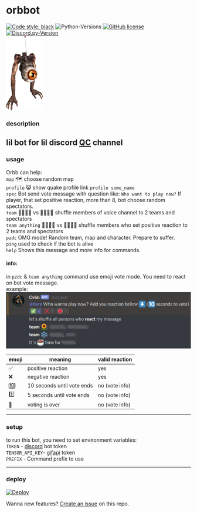 # orbbot

[![Code style: black](https://img.shields.io/badge/code%20style-black-000000.svg)](https://github.com/psf/black)
![Python-Versions](https://img.shields.io/badge/python-3.8-blue)
[![GitHub license](https://img.shields.io/badge/license-MIT-blue.svg)](https://raw.githubusercontent.com/rvalien/orbbot/master/LICENSE)
[![Discord.py-Version](https://img.shields.io/badge/discord.py-1.6-blue)](https://pypi.org/project/discord.py/)  
<img src="orbb.png" width="100">

### description

lil bot for lil discord [QC](https://quake.bethesda.net/en) channel
---

### usage

Orbb can help:  
`map`     🗺️ choose random map  
`profile` 😸 show quake profile link `profile some_name`  
`spec`    Bot send vote message with question like: `Who want to play now?` If player, that set positive reaction, more
than 8, bot choose random spectators.  
`team`    👨‍👩‍👧‍👦 vs 👨‍👨‍👧‍👧 shuffle members of voice channel to 2 teams and spectators  
`team anything`    👨‍👩‍👧‍👦 vs 👨‍👨‍👧‍👧 shuffle members who set positive reaction to 2 teams and spectators  
`pzdc`    OMG mode! Random team, map and character. Prepare to suffer.  
`ping` used to check if the bot is alive  
`help`    Shows this message and more info for commands.

#### info:
in `pzdc` & `team anything` command use emoji vote mode.
You need to react on bot vote message.  
example:  
![](./vote_exmpl.png)


|emoji| meaning                  |valid reaction|  
|-----|--------------------------|--------------|  
|✅   |positive reaction          |yes           |   
|❌   | negative reaction         |yes           |  
|🔟   | 10 seconds until vote ends|no (vote info)|  
|5️⃣   | 5 seconds until vote ends |no (vote info)|  
|🛑   | voting is over            |no (vote info)|   



---

### setup

to run this bot, you need to set environment variables:  
`TOKEN` - [discord](https://discord.com/developers/docs/intro) bot token  
`TENSOR_API_KEY`- [gifapi](https://tenor.com/gifapi/documentation) token  
`PREFIX` - Command prefix to use

---

### deploy

[![Deploy](https://www.herokucdn.com/deploy/button.png)](https://heroku.com/deploy?template=https://github.com/rvalien/orbbot)

Wanna new features? [Create an issue](https://github.com/rvalien/orbbot/issues) on this repo.